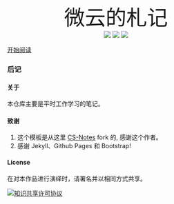 

<div align='center'>
    <span style="font-family:Arial;font-size:48px;">微云的札记</span>
    <br>
    <a href="https://weyunx.com/notes">
        <img src="https://img.shields.io/badge/>-read-brightgreen.svg"></a>
    <a href="">
    	<img src="https://img.shields.io/appveyor/ci/gruntjs/grunt.svg"></a>
    <a href="">
    	<img src="https://img.shields.io/github/last-commit/google/skia.svg"></a>
</div>



[开始阅读](https://weyunx.com/notes)   



### 后记 

#### 关于

本仓库主要是平时工作学习的笔记。

#### 致谢

1. 这个模板是从这里 [CS-Notes](https://cyc2018.github.io/CS-Notes) fork 的, 感谢这个作者。
2. 感谢 Jekyll、Github Pages 和 Bootstrap!

#### License

在对本作品进行演绎时，请署名并以相同方式共享。

<a rel="license" href="http://creativecommons.org/licenses/by-nc-sa/4.0/"><img alt="知识共享许可协议" style="border-width:0" src="https://i.creativecommons.org/l/by-nc-sa/4.0/88x31.png" /></a>

